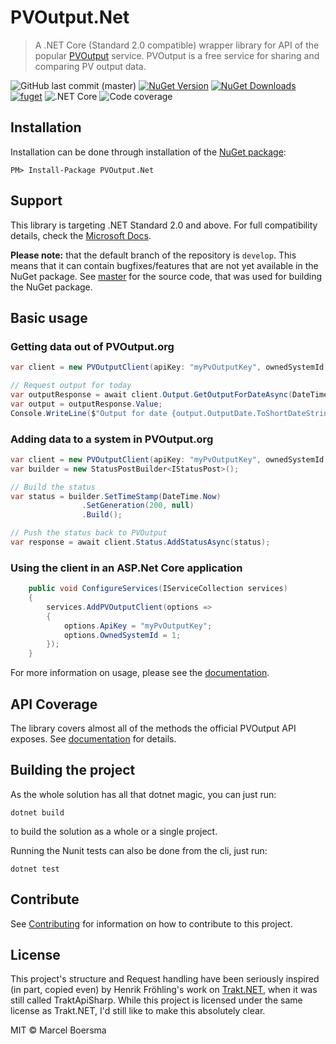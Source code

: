 # PVOutput.Net

> A .NET Core (Standard 2.0 compatible) wrapper library for API of the popular [PVOutput](https://pvoutput.org) service.
> PVOutput is a free service for sharing and comparing PV output data.

![GitHub last commit (master)](https://img.shields.io/github/last-commit/pyrocumulus/PVOutput.Net/master?label=last%20commit%20%28master%29)
[![NuGet Version](https://img.shields.io/nuget/v/PVOutput.Net.svg?logo=nuget)](https://www.nuget.org/packages/PVOutput.Net/)
[![NuGet Downloads](https://img.shields.io/nuget/dt/PVOutput.Net.svg?logo=nuget)](https://www.nuget.org/packages/PVOutput.Net/)
[![fuget](https://www.fuget.org/packages/PVOutput.Net/badge.svg)](https://www.fuget.org/packages/PVOutput.Net)
![.NET Core](https://img.shields.io/github/workflow/status/pyrocumulus/PVOutput.Net/.NET%20Core/develop)
![Code coverage](https://img.shields.io/codecov/c/github/pyrocumulus/PVOutput.Net/develop)

## Installation

Installation can be done through installation of the [NuGet package](https://www.nuget.org/packages/PVOutput.Net/):

```posh
PM> Install-Package PVOutput.Net
```

## Support

This library is targeting .NET Standard 2.0 and above. For full compatibility details, check the [Microsoft Docs](https://docs.microsoft.com/nl-nl/dotnet/standard/net-standard#net-implementation-support).

**Please note:** that the default branch of the repository is `develop`. This means that it can contain bugfixes/features that are not yet available in the NuGet package.
See [master](https://github.com/pyrocumulus/pvoutput.net/tree/master) for the source code, that was used for building the NuGet package.

## Basic usage

### Getting data out of PVOutput.org

```csharp
var client = new PVOutputClient(apiKey: "myPvOutputKey", ownedSystemId: 1);

// Request output for today
var outputResponse = await client.Output.GetOutputForDateAsync(DateTime.Today);
var output = outputResponse.Value;
Console.WriteLine($"Output for date {output.OutputDate.ToShortDateString()}, {output.EnergyGenerated} Wh generated");

```

### Adding data to a system in PVOutput.org

```csharp
var client = new PVOutputClient(apiKey: "myPvOutputKey", ownedSystemId: 1);
var builder = new StatusPostBuilder<IStatusPost>();

// Build the status
var status = builder.SetTimeStamp(DateTime.Now)
                .SetGeneration(200, null)
                .Build();

// Push the status back to PVOutput
var response = await client.Status.AddStatusAsync(status);

```

### Using the client in an ASP.Net Core application

```csharp
    public void ConfigureServices(IServiceCollection services)
    {
        services.AddPVOutputClient(options =>
        {
            options.ApiKey = "myPvOutputKey";
            options.OwnedSystemId = 1;
        });
    }
```

For more information on usage, please see the [documentation](https://pyrocumulus.github.io/pvoutput.net/).

## API Coverage

The library covers almost all of the methods the official PVOutput API exposes. See [documentation](https://pyrocumulus.github.io/pvoutput.net/) for details.

## Building the project

As the whole solution has all that dotnet magic, you can just run:

```posh
dotnet build
```

to build the solution as a whole or a single project.

Running the Nunit tests can also be done from the cli, just run:

```posh
dotnet test
```

## Contribute

See [Contributing](CONTRIBUTING.md) for information on how to contribute to this project.

## License

This project's structure and Request handling have been seriously inspired (in part, copied even) by Henrik Fröhling's work on [Trakt.NET](https://github.com/henrikfroehling/Trakt.NET), when it was still called TraktApiSharp. While this project is licensed under the same license as Trakt.NET, I'd still like to make this absolutely clear.

MIT © Marcel Boersma
